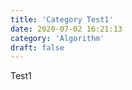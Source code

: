 ```yaml
---
title: 'Category Test1'
date: 2020-07-02 16:21:13
category: 'Algorithm'
draft: false
---
```


Test1
